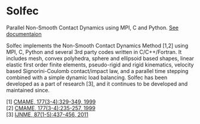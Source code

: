 # Solfec
Parallel Non-Smooth Contact Dynamics using MPI, C and Python. [See documentaion](http://parmes.github.io/solfec)

Solfec implements the Non-Smooth Contact Dynamics Method [1,2] using MPI, C, Python and several 3rd party
codes written in C/C++/Fortran. It includes mesh, convex polyhedra, sphere and ellipsoid based shapes,
linear elastic first order finite elements, pseudo-rigid and rigid kinematics, velocity based Signorini-Coulomb
contact/impact law, and a parallel time stepping combined with a simple dynamic load balancing. Solfec
has been developed as a part of research [3], and it continues to be developed and maintained since.

[1] [CMAME, 177(3-4):329-349, 1999](http://www.sciencedirect.com/science/article/pii/S0045782598003879)  
[2] [CMAME, 177(3-4):235-257, 1999](http://www.sciencedirect.com/science/article/pii/S0045782598003831)  
[3] [IJNME, 87(1-5):437-456, 2011](http://onlinelibrary.wiley.com/doi/10.1002/nme.3158/full)
